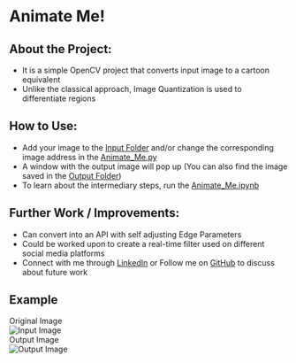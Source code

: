 # Animate Me!

## About the Project:
- It is a simple OpenCV project that converts input image to a cartoon equivalent
- Unlike the classical approach, Image Quantization is used to differentiate regions

## How to Use:
- Add your image to the [Input Folder](https://github.com/Sidhved/ML-ProjectKart/tree/main/Animate%20Me!/Input%20Image) and/or change the corresponding image address in the [Animate_Me.py](https://github.com/Sidhved/ML-ProjectKart/blob/main/Animate%20Me!/Animate_Me.py)
- A window with the output image will pop up (You can also find the image saved in the [Output Folder](https://github.com/Sidhved/ML-ProjectKart/tree/main/Animate%20Me!/Output%20Image))
- To learn about the intermediary steps, run the [Animate_Me.ipynb](https://github.com/Sidhved/ML-ProjectKart/blob/main/Animate%20Me!/Animate_Me.ipynb)

## Further Work / Improvements:
- Can convert into an API with self adjusting Edge Parameters
- Could be worked upon to create a real-time filter used on different social media platforms
- Connect with me through [LinkedIn](https://www.linkedin.com/in/sidhved-warik/) or Follow me on [GitHub](https://github.com/Sidhved) to discuss about future work

## Example
Original Image<br>
![Input Image](https://github.com/Sidhved/ML-ProjectKart/blob/main/Animate%20Me!/Input%20Image/Amy.jpg)
<br>Output Image<br>
![Output Image](https://github.com/Sidhved/ML-ProjectKart/blob/main/Animate%20Me!/Output%20Image/AmyOP.jpeg)<br>
